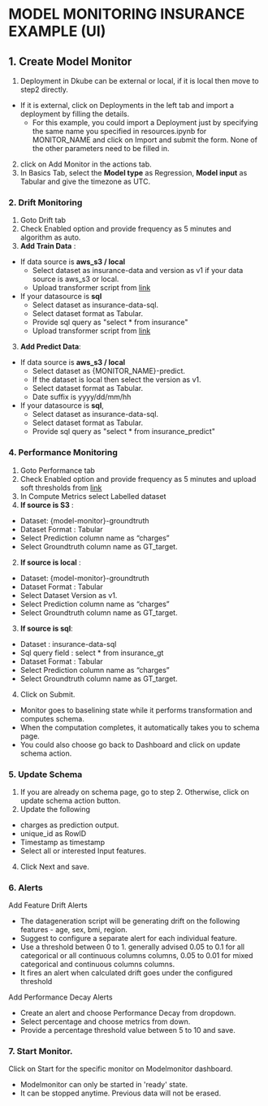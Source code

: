 # MODEL MONITORING INSURANCE EXAMPLE (UI)


## 1. Create Model Monitor
1. Deployment in Dkube can be external or local, if it is local then move to step2 directly. 
- If it is external, click on Deployments in the left tab and import a deployment by filling the details. 
  - For this example, you could import a Deployment just by specifying the same name you specified in resources.ipynb for MONITOR_NAME and click on Import and submit the form. None of the other parameters need to be filled in.
2. click on Add Monitor in the actions tab.
3. In Basics Tab, select the **Model type** as Regression, **Model input** as Tabular and give the timezone as UTC.

### 2. Drift Monitoring
1. Goto Drift tab
2. Check Enabled option and provide frequency as 5 minutes and algorithm as auto.
3. **Add Train Data** :
-  If data source is **aws_s3 / local**
   - Select dataset as insurance-data and version as v1 if your data source is aws_s3 or local.
   - Upload transformer script from [link](https://raw.githubusercontent.com/oneconvergence/dkube-examples/monitoring/insurance_datasources/transform-data.py)
- If your datasource is **sql**
  - Select dataset as insurance-data-sql.
  - Select dataset format as Tabular.
  - Provide sql query as "select * from insurance"
  - Upload transformer script from [link](https://raw.githubusercontent.com/oneconvergence/dkube-examples/monitoring/insurance_datasources/transform-data.py)

3. **Add Predict Data**:
- If data source is **aws_s3 / local**
     -  Select dataset as {MONITOR_NAME}-predict.
     -  If the dataset is local then select the version as v1.
     -  Select dataset format as Tabular.
     -  Date suffix is yyyy/dd/mm/hh
- If your datasource is **sql**, 
    - Select dataset as insurance-data-sql.
    - Select dataset format as Tabular.
    - Provide sql query as "select * from insurance_predict"

### 4. Performance Monitoring
1. Goto Performance tab
2. Check Enabled option and provide frequency as 5 minutes and upload soft thresholds from [link]([link](https://raw.githubusercontent.com/oneconvergence/dkube-examples/monitoring/insurance_datasources/thresholds.json)
)
2. In Compute Metrics select Labelled dataset
1. **If source is S3** :
  -  Dataset: {model-monitor}-groundtruth
  -  Dataset Format : Tabular
  -  Select Prediction column name as “charges”
  -  Select Groundtruth column name as GT_target.

2. **If source is local** :
  -  Dataset: {model-monitor}-groundtruth
  -  Dataset Format : Tabular
  -  Select Dataset Version as v1.
  -  Select Prediction column name as “charges”
  -  Select Groundtruth column name as GT_target.

3. **If source is sql**:
- Dataset : insurance-data-sql
- Sql query field : select * from insurance_gt
- Dataset Format : Tabular
- Select Prediction column name as “charges”
- Select Groundtruth column name as GT_target.

4. Click on Submit. 
- Monitor goes to baselining state while it performs transformation and computes schema.
- When the computation completes, it automatically takes you to schema page.
- You could also choose go back to Dashboard and click on update schema action.

### 5. Update Schema
1. If you are already on schema page, go to step 2. Otherwise, click on update schema action button.
2. Update the following
  - charges as prediction output.
  - unique_id as RowID
  - Timestamp as timestamp
  - Select all or interested Input features.
4. Click Next and save.

### 6. Alerts
Add Feature Drift Alerts
 - The datageneration script will be generating drift on the following features - age, sex, bmi, region.
 - Suggest to configure a separate alert for each individual feature.
 - Use a threshold between 0 to 1. generally advised 0.05 to 0.1 for all categorical or all continuous columns columns,  0.05 to 0.01 for mixed categorical and continuous columns columns.
 - It fires an alert when calculated drift goes under the configured threshold

Add Performance Decay Alerts
  - Create an alert and choose Performance Decay from dropdown.
  - Select percentage and choose metrics from down.
  - Provide a percentage threshold value between 5 to 10 and save.


### 7. Start Monitor.
Click on Start for the specific monitor on Modelmonitor dashboard.
   - Modelmonitor can only be started in 'ready' state.
   - It can be stopped anytime. Previous data will not be erased.

